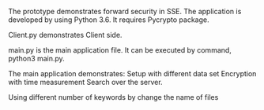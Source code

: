 The prototype demonstrates forward security in SSE.
The application is developed by using Python 3.6.
It requires Pycrypto package.

Client.py demonstrates Client side.

main.py is the main application file. It can be executed by command, python3 main.py.

The main application demonstrates:
  Setup with different data set
  Encryption with time measurement
  Search over the server.
              
Using different number of keywords by change the name of files


